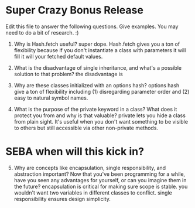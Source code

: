 # Super Crazy Bonus Release

Edit this file to answer the following questions. Give examples. You may need to do a bit of research. :)

1. Why is Hash.fetch useful?
super dope. Hash.fetch gives you a ton of flexibility because if you don't instantiate a class with parameters it will fill it will your fetched default values.

2. What is the disadvantage of single inheritance, and what's a possible solution to that problem?
the disadvantage is

3. Why are these classes initialized with an options hash?
options hash give a ton of flexibility including (1) disregarding parameter order and (2) easy to natural symbol names.

4. What is the purpose of the private keyword in a class? What does it protect you from and why is that valuable?
private lets you hide a class from plain sight. It's useful when you don't want something to be visible to others but still accessible via other non-private methods.
# SEBA when will this kick in?

5. Why are concepts like encapsulation, single responsibility, and abstraction important? Now that you've been programming for a while, have you seen any advantages for yourself, or can you imagine them in the future?
encapsulation is critical for making sure scope is stable. you wouldn't want two variables in different classes to conflict.
single responsibility ensures design simplicity.
